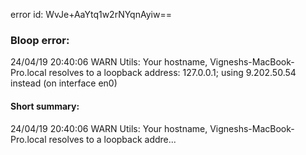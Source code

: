 error id: WvJe+AaYtq1w2rNYqnAyiw==
### Bloop error:

24/04/19 20:40:06 WARN Utils: Your hostname, Vigneshs-MacBook-Pro.local resolves to a loopback address: 127.0.0.1; using 9.202.50.54 instead (on interface en0)
#### Short summary: 

24/04/19 20:40:06 WARN Utils: Your hostname, Vigneshs-MacBook-Pro.local resolves to a loopback addre...